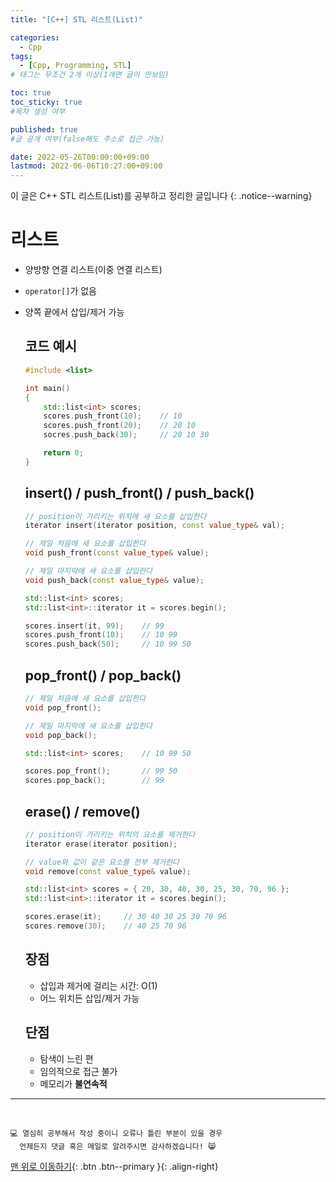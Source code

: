 ```yaml
---
title: "[C++] STL 리스트(List)" 

categories:
  - Cpp
tags:
  - [Cpp, Programming, STL]
# 태그는 무조건 2개 이상(1개면 글이 안보임)

toc: true
toc_sticky: true
#목차 생성 여부

published: true
#글 공개 여부(false해도 주소로 접근 가능)

date: 2022-05-26T00:00:00+09:00
lastmod: 2022-06-06T10:27:00+09:00
---
```


<!-- description : 25자에서 160자 사이 -->
이 글은 C++ STL 리스트(List)를 공부하고 정리한 글입니다
{: .notice--warning}

# 리스트
- 양방향 연결 리스트(이중 연결 리스트)
- `operator[]`가 없음
- 양쪽 끝에서 삽입/제거 가능

  ## 코드 예시
  
  ```cpp
  #include <list>
  
  int main()
  {
      std::list<int> scores;
      scores.push_front(10);    // 10
      scores.push_front(20);    // 20 10
      socres.push_back(30);     // 20 10 30
  
      return 0;
  }
  ```
  
  ## insert() / push_front() / push_back()
  
  ```cpp
  // position이 가리키는 위치에 새 요소를 삽입한다
  iterator insert(iterator position, const value_type& val);

  // 제일 처음에 새 요소를 삽입한다
  void push_front(const value_type& value);

  // 제일 마지막에 새 요소를 삽입한다
  void push_back(const value_type& value);
  ```
  
  ```cpp
  std::list<int> scores;
  std::list<int>::iterator it = scores.begin();

  scores.insert(it, 99);    // 99
  scores.push_front(10);    // 10 99
  scores.push_back(50);     // 10 99 50
  ```
  
  ## pop_front() / pop_back()
  
  ```cpp
  // 제일 처음에 새 요소를 삽입한다
  void pop_front();

  // 제일 마지막에 새 요소를 삽입한다
  void pop_back();
  ```
  
  ```cpp
  std::list<int> scores;    // 10 99 50

  scores.pop_front();       // 99 50
  scores.pop_back();        // 99
  ```

  ## erase() / remove()
  
  ```cpp
  // position이 가리키는 위치의 요소를 제거한다
  iterator erase(iterator position);

  // value와 값이 같은 요소를 전부 제거한다
  void remove(const value_type& value);
  ```
  
  ```cpp
  std::list<int> scores = { 20, 30, 40, 30, 25, 30, 70, 96 };
  std::list<int>::iterator it = scores.begin();

  scores.erase(it);     // 30 40 30 25 30 70 96
  scores.remove(30);    // 40 25 70 96
  ```

  ## 장점
  - 삽입과 제거에 걸리는 시간: O(1)
  - 어느 위치든 삽입/제거 가능

  ## 단점
  - 탐색이 느린 편
  - 임의적으로 접근 불가
  - 메모리가 **불연속적**

***
<br>

    💻 열심히 공부해서 작성 중이니 오류나 틀린 부분이 있을 경우 
      언제든지 댓글 혹은 메일로 알려주시면 감사하겠습니다! 😸

[맨 위로 이동하기](#){: .btn .btn--primary }{: .align-right}